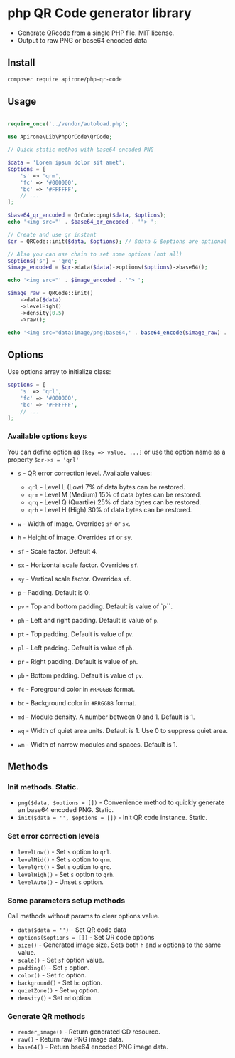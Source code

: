 # php QR Code generator library

* Generate QRcode from a single PHP file. MIT license.
* Output to raw PNG or base64 encoded data

## Install

```bash
composer require apirone/php-qr-code
```

## Usage

```php

require_once('../vendor/autoload.php';

use Apirone\Lib\PhpQrCode\QrCode;

// Quick static method with base64 encoded PNG

$data = 'Lorem ipsum dolor sit amet';
$options = [
    's' => 'qrm',
    'fc' => '#000000',
    'bc' => '#FFFFFF',
    // ...
];

$base64_qr_encoded = QrCode::png($data, $options);
echo '<img src="' . $base64_qr_encoded . '"> ';

// Create and use qr instant
$qr = QRCode::init($data, $options); // $data & $options are optional

// Also you can use chain to set some options (not all)
$options['s'] = 'qrq';
$image_encoded = $qr->data($data)->options($options)->base64();

echo '<img src="' . $image_encoded . '"> ';

$image_raw = QRCode::init()
    ->data($data)
    ->levelHigh()
    ->density(0.5)
    ->raw();

echo '<img src="data:image/png;base64,' . base64_encode($image_raw) . '"> ';

```

## Options

Use options array to initialize class:

```php
$options = [
    's' => 'qrl',
    'fc' => '#000000',
    'bc' => '#FFFFFF',
    // ...
];
```

### Available options keys

You can define option as `[key => value, ...]` or use the option name as a property `$qr->s = 'qrl'`

* `s` - QR error correction level. Available values:
  * `qrl` - Level L (Low) 7% of data bytes can be restored.
  * `qrm` - Level M (Medium) 15% of data bytes can be restored.
  * `qrq` - Level Q (Quartile) 25% of data bytes can be restored.
  * `qrh` - Level H (High) 30% of data bytes can be restored.

* `w` - Width of image. Overrides `sf` or `sx`.
* `h` - Height of image. Overrides `sf` or `sy`.
* `sf` - Scale factor. Default 4.
* `sx` - Horizontal scale factor. Overrides `sf`.
* `sy` - Vertical scale factor. Overrides `sf`.
* `p`  - Padding. Default is 0.
* `pv` - Top and bottom padding. Default is value of `p``.
* `ph` - Left and right padding. Default is value of `p`.
* `pt` - Top padding. Default is value of `pv`.
* `pl` - Left padding. Default is value of `ph`.
* `pr` - Right padding. Default is value of `ph`.
* `pb` - Bottom padding. Default is value of `pv`.
* `fc` - Foreground color in `#RRGGBB` format.
* `bc` - Background color in `#RRGGBB` format.
* `md` - Module density. A number between 0 and 1. Default is 1.
* `wq` - Width of quiet area units. Default is 1. Use 0 to suppress quiet area.
* `wm` - Width of narrow modules and spaces. Default is 1.

## Methods

### Init methods. Static.

* `png($data, $options = [])` - Convenience method to quickly generate an base64 encoded PNG. Static.
* `init($data = '', $options = [])` - Init QR code instance. Static.

### Set error correction levels

* `levelLow()` - Set `s` option to `qrl`.
* `levelMid()` - Set `s` option to `qrm`.
* `levelQrt()` - Set `s` option to `qrq`.
* `levelHigh()` - Set `s` option to `qrh`.
* `levelAuto()` - Unset `s` option.

### Some parameters setup methods

Call methods without params to clear options value.

* `data($data = '')` - Set QR code data
* `options($options = [])` - Set QR code options
* `size()` - Generated image size. Sets both `h` and `w` options to the same value.
* `scale()` - Set `sf` option value.
* `padding()` - Set `p` option.
* `color()`  - Set `fc` option.
* `background()` - Set `bc` option.
* `quietZone()` - Set `wq` option.
* `density()` - Set `md` option.

### Generate QR methods
* `render_image()` - Return generated GD resource.
* `raw()` - Return raw PNG image data.
* `base64()` - Return bse64 encoded PNG image data.
